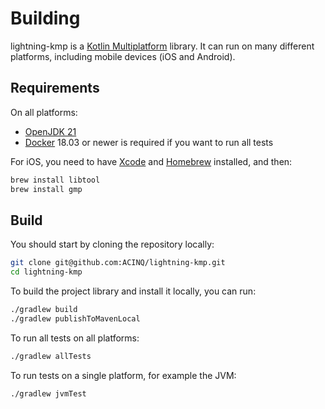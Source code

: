 # Building

lightning-kmp is a [Kotlin Multiplatform](https://kotlinlang.org/docs/multiplatform.html) library.
It can run on many different platforms, including mobile devices (iOS and Android).

## Requirements

On all platforms:

- [OpenJDK 21](https://adoptium.net/temurin/releases/?package=jdk&version=21)
- [Docker](https://www.docker.com/) 18.03 or newer is required if you want to run all tests

For iOS, you need to have [Xcode](https://developer.apple.com/xcode/) and [Homebrew](https://brew.sh/) installed, and then:

```sh
brew install libtool
brew install gmp
```

## Build

You should start by cloning the repository locally:

```sh
git clone git@github.com:ACINQ/lightning-kmp.git
cd lightning-kmp
```

To build the project library and install it locally, you can run:

```sh
./gradlew build
./gradlew publishToMavenLocal
```

To run all tests on all platforms:

```sh
./gradlew allTests
```

To run tests on a single platform, for example the JVM:

```sh
./gradlew jvmTest
```
